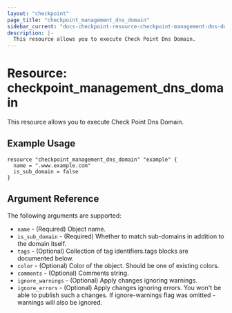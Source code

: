 ```yaml
---
layout: "checkpoint"
page_title: "checkpoint_management_dns_domain"
sidebar_current: "docs-checkpoint-resource-checkpoint-management-dns-domain"
description: |-
  This resource allows you to execute Check Point Dns Domain.
---
```


# Resource: checkpoint_management_dns_domain

This resource allows you to execute Check Point Dns Domain.

## Example Usage


```hcl
resource "checkpoint_management_dns_domain" "example" {
  name = ".www.example.com"
  is_sub_domain = false
}
```

## Argument Reference

The following arguments are supported:

* `name` - (Required) Object name. 
* `is_sub_domain` - (Required) Whether to match sub-domains in addition to the domain itself. 
* `tags` - (Optional) Collection of tag identifiers.tags blocks are documented below.
* `color` - (Optional) Color of the object. Should be one of existing colors. 
* `comments` - (Optional) Comments string. 
* `ignore_warnings` - (Optional) Apply changes ignoring warnings. 
* `ignore_errors` - (Optional) Apply changes ignoring errors. You won't be able to publish such a changes. If ignore-warnings flag was omitted - warnings will also be ignored. 
